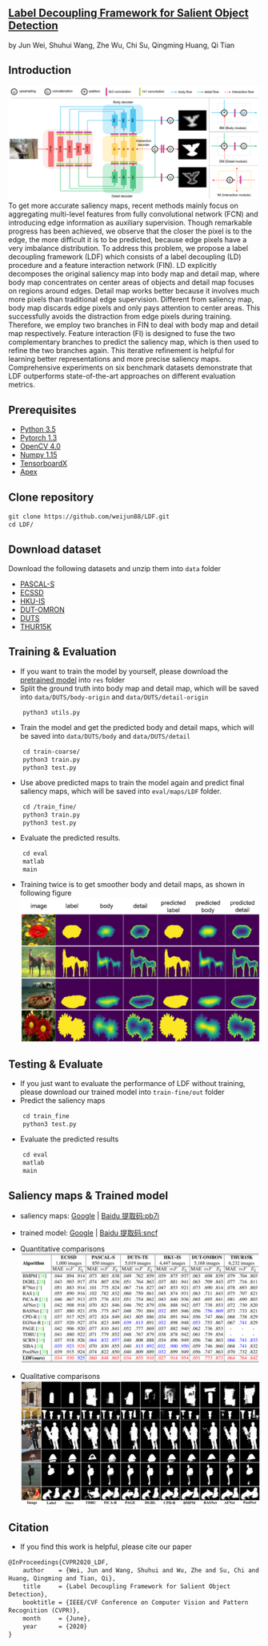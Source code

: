 ## [Label Decoupling Framework for Salient Object Detection](https://arxiv.org/pdf/2008.11048.pdf)

by Jun Wei, Shuhui Wang, Zhe Wu, Chi Su, Qingming Huang, Qi Tian

## Introduction

![framework](./fig/framework.png) To get more accurate saliency maps, recent methods mainly focus on aggregating
multi-level features from fully convolutional network (FCN) and introducing edge information as auxiliary supervision.
Though remarkable progress has been achieved, we observe that the closer the pixel is to the edge, the more difficult it
is to be predicted, because edge pixels have a very imbalance distribution. To address this problem, we propose a label
decoupling framework (LDF) which consists of a label decoupling (LD) procedure and a feature interaction network (FIN).
LD explicitly decomposes the original saliency map into body map and detail map, where body map concentrates on center
areas of objects and detail map focuses on regions around edges. Detail map works better because it involves much more
pixels than traditional edge supervision. Different from saliency map, body map discards edge pixels and only pays
attention to center areas. This successfully avoids the distraction from edge pixels during training. Therefore, we
employ two branches in FIN to deal with body map and detail map respectively. Feature interaction (FI) is designed to
fuse the two complementary branches to predict the saliency map, which is then used to refine the two branches again.
This iterative refinement is helpful for learning better representations and more precise saliency maps. Comprehensive
experiments on six benchmark datasets demonstrate that LDF outperforms state-of-the-art approaches on different
evaluation metrics.

## Prerequisites

- [Python 3.5](https://www.python.org/)
- [Pytorch 1.3](http://pytorch.org/)
- [OpenCV 4.0](https://opencv.org/)
- [Numpy 1.15](https://numpy.org/)
- [TensorboardX](https://github.com/lanpa/tensorboardX)
- [Apex](https://github.com/NVIDIA/apex)

## Clone repository

```shell
git clone https://github.com/weijun88/LDF.git
cd LDF/
```

## Download dataset

Download the following datasets and unzip them into `data` folder

- [PASCAL-S](http://cbi.gatech.edu/salobj/)
- [ECSSD](http://www.cse.cuhk.edu.hk/leojia/projects/hsaliency/dataset.html)
- [HKU-IS](https://i.cs.hku.hk/~gbli/deep_saliency.html)
- [DUT-OMRON](http://saliencydetection.net/dut-omron/)
- [DUTS](http://saliencydetection.net/duts/)
- [THUR15K](https://mmcheng.net/mftp/Data/THUR15000.zip)

## Training & Evaluation

- If you want to train the model by yourself, please download
  the [pretrained model](https://download.pytorch.org/models/resnet50-19c8e357.pth) into `res` folder
- Split the ground truth into body map and detail map, which will be saved into `data/DUTS/body-origin`
  and `data/DUTS/detail-origin`

```shell
    python3 utils.py
```

- Train the model and get the predicted body and detail maps, which will be saved into `data/DUTS/body`
  and `data/DUTS/detail`

```shell
    cd train-coarse/
    python3 train.py
    python3 test.py
```

- Use above predicted maps to train the model again and predict final saliency maps, which will be saved
  into `eval/maps/LDF` folder.

```shell
    cd /train_fine/
    python3 train.py
    python3 test.py
```

- Evaluate the predicted results.

```shell
    cd eval
    matlab
    main
```

- Training twice is to get smoother body and detail maps, as shown in following figure
  ![visualize](./fig/visualize.png)

## Testing & Evaluate

- If you just want to evaluate the performance of LDF without training, please download our trained model
  into `train-fine/out` folder
- Predict the saliency maps

```shell
    cd train_fine
    python3 test.py
```

- Evaluate the predicted results

```shell
    cd eval
    matlab
    main
```

## Saliency maps & Trained model

- saliency maps: [Google](https://drive.google.com/file/d/1GGZG1VnXRAcILOoxb5VnVgJxZ9MnRG2v/view?usp=sharing)
  | [Baidu 提取码:pb7i](https://pan.baidu.com/s/1QzTTKMcnxBFewcFfnuypGw)
- trained model: [Google](https://drive.google.com/file/d/1qGQ6wSWTFqt8oy_YT3_aj-_pdlf5vKWL/view?usp=sharing)
  | [Baidu 提取码:sncf](https://pan.baidu.com/s/1ArIiABlDxoEdIdOn-kNqMg)
- Quantitative comparisons
  ![performace](./fig/table.png)

- Qualitative comparisons
  ![sample](./fig/case.png)

## Citation

- If you find this work is helpful, please cite our paper

```
@InProceedings{CVPR2020_LDF,
    author    = {Wei, Jun and Wang, Shuhui and Wu, Zhe and Su, Chi and Huang, Qingming and Tian, Qi},
    title     = {Label Decoupling Framework for Salient Object Detection},
    booktitle = {IEEE/CVF Conference on Computer Vision and Pattern Recognition (CVPR)},
    month     = {June},
    year      = {2020}
}
```
